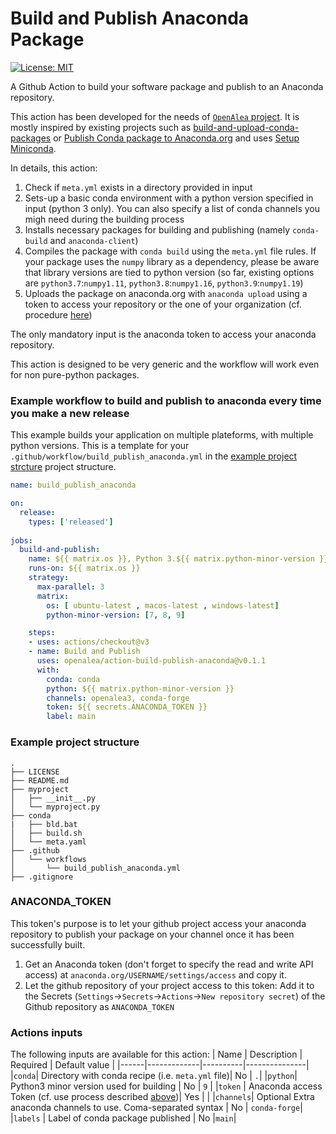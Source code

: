 # Build and Publish Anaconda Package
[![License: MIT](https://img.shields.io/badge/License-MIT-yellow.svg)](https://opensource.org/licenses/MIT)

A Github Action to build your software package and publish to an Anaconda repository. 

This action has been developed for the needs of [`OpenAlea` project](https://openalea.readthedocs.io/en/latest/). It is mostly inspired by existing projects such as [build-and-upload-conda-packages](https://github.com/marketplace/actions/build-and-upload-conda-packages) or [Publish Conda package to Anaconda.org](https://github.com/marketplace/actions/publish-conda-package-to-anaconda-org) and uses [Setup Miniconda](https://github.com/marketplace/actions/setup-miniconda).

In details, this action:
1. Check if `meta.yml` exists in a directory provided in input
2. Sets-up a basic conda environment with a python version specified in input (python 3 only). You can also specify a list of conda channels you migh need during the building process
3. Installs necessary packages for building and publishing (namely `conda-build` and `anaconda-client`)
4. Compiles the package with `conda build` using the `meta.yml` file rules. If your package uses the `numpy` library as a dependency, please be aware that library versions are tied to python version (so far, existing options are `python3.7`:`numpy1.11`, `python3.8`:`numpy1.16`, `python3.9`:`numpy1.19`)
5. Uploads the package on anaconda.org with `anaconda upload` using a token to access your repository or the one of your organization (cf. procedure [here](#anaconda_token))

The only mandatory input is the anaconda token to access your anaconda repository.

This action is designed to be very generic and the workflow will work even for non pure-python packages.

### Example workflow to build and publish to anaconda every time you make a new release

This example builds your application on multiple plateforms, with multiple python versions. This is a template for your `.github/workflow/build_publish_anaconda.yml` in the [example project strcture](#example-project-structure) project structure.

```yaml
name: build_publish_anaconda

on:
  release:
    types: ['released']
    
jobs:
  build-and-publish:
    name: ${{ matrix.os }}, Python 3.${{ matrix.python-minor-version }} for conda deployment
    runs-on: ${{ matrix.os }}
    strategy:
      max-parallel: 3
      matrix:
        os: [ ubuntu-latest , macos-latest , windows-latest]
        python-minor-version: [7, 8, 9]

    steps:
    - uses: actions/checkout@v3
    - name: Build and Publish
      uses: openalea/action-build-publish-anaconda@v0.1.1
      with:
        conda: conda
        python: ${{ matrix.python-minor-version }}
        channels: openalea3, conda-forge
        token: ${{ secrets.ANACONDA_TOKEN }}
        label: main
```

### Example project structure

```
.
├── LICENSE
├── README.md
├── myproject
│   ├── __init__.py
│   └── myproject.py
├── conda
|   ├── bld.bat
│   ├── build.sh
│   └── meta.yaml
├── .github
│   └── workflows
│       └── build_publish_anaconda.yml
├── .gitignore
```

### ANACONDA_TOKEN

This token's purpose is to let your github project access your anaconda repository to publish your package on your channel once it has been successfully built. 

1. Get an Anaconda token (don't forget to specify the read and write API access) at `anaconda.org/USERNAME/settings/access` and copy it.
2. Let the github repository of your project access to this token: Add it to the Secrets (`Settings`->`Secrets`->`Actions`->`New repository secret`) of the Github repository as `ANACONDA_TOKEN`

### Actions inputs
The following inputs are available for this action:
| Name | Description | Required | Default value |
|------|-------------|----------|---------------|
|`conda`| Directory with conda recipe (i.e. `meta.yml` file)| No | `.`|
|`python`| Python3 minor version used for building | No | `9` |
|`token` | Anaconda access Token (cf. use process described [above](#anaconda_token))| Yes | |
|`channels`| Optional Extra anaconda channels to use. Coma-separated syntax | No | `conda-forge`|
|`labels` | Label of conda package published | No |`main`|

